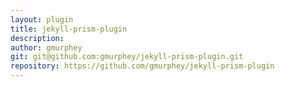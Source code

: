 ```yaml
---
layout: plugin
title: jekyll-prism-plugin
description: 
author: gmurphey
git: git@github.com:gmurphey/jekyll-prism-plugin.git
repository: https://github.com/gmurphey/jekyll-prism-plugin
---
```

